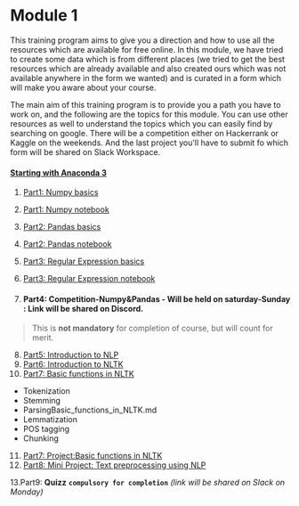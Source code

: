 # Module 1

This training program aims to give you a direction and how to use all the resources which are available for free online. In this module, we have tried to create some data which is from different places (we tried to get the best resources which are already available and also created ours which was not available anywhere in the form we wanted) and is curated in a form which will make you aware about your course.

The main aim of this training program is to provide you a path you have to work on, and the following are the topics for this module. You can use other resources as well to understand the topics which you can easily find by searching on google. There will be a competition either on Hackerrank or Kaggle on the weekends. And the last project you'll have to submit fo which form will be shared on Slack Workspace.

#### <a href="https://www.youtube.com/watch?v=Q-iC4VaW8ZA" target="_blank">Starting with Anaconda 3<a>

1. [Part1: Numpy basics](Numpy_basics.md)
2. [Part1: Numpy notebook](Numpy_notebook.ipynb)
3. [Part2: Pandas basics](Pandas_basics.md)
4. [Part2: Pandas notebook](Pandas_notebook.ipynb)
5. [Part3: Regular Expression basics](Regular_Expression_basics.md)
6. [Part3: Regular Expression notebook](Regular_Expression_notebook.ipynb)  

7. #### Part4: Competition-Numpy&Pandas - Will be held on saturday-Sunday : Link will be shared on Discord.  
> This is **not mandatory** for completion of course, but will count for merit. 
     
8. [Part5: Introduction to NLP](Introduction_to_NLP.md)
9. [Part6: Introduction to NLTK](Introduction_to_NLTK.md)
10. [Part7: Basic functions in NLTK](Basic_functions_in_NLTK.md)
   * Tokenization
   * Stemming
   * ParsingBasic_functions_in_NLTK.md
   * Lemmatization
   * POS tagging
   * Chunking
  

11. [Part7: Project:Basic functions in NLTK](Basic_functions_in_NLTK.ipynb)
12. [Part8: Mini Project: Text preprocessing using NLP](Mini_Project.md)

13.Part9: **Quizz** **`compulsory for completion`** *(link will be shared on Slack on Monday)* 

